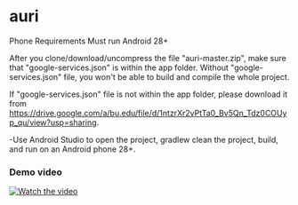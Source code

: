 # auri

Phone Requirements
Must run Android 28+

After you clone/download/uncompress the file "auri-master.zip", make sure that "google-services.json" is within the app folder. Without "google-services.json" file, you won't be able to build and compile the whole project. 

If "google-services.json" file is not within the app folder, please download it from https://drive.google.com/a/bu.edu/file/d/1ntzrXr2vPtTa0_Bv5Qn_Tdz0COUyp_qu/view?usp=sharing.

-Use Android Studio to open the project, gradlew clean the project, build, and run on an Android phone 28+. 

### Demo video

[![Watch the video](https://img.youtube.com/vi/FSYgacKhbpM/10.jpg)](https://youtu.be/FSYgacKhbpM)
